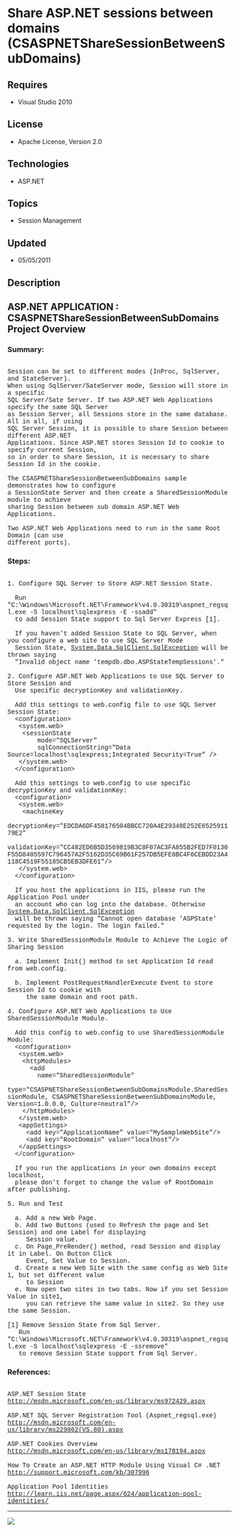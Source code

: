 # Share ASP.NET sessions between domains (CSASPNETShareSessionBetweenSubDomains)
## Requires
- Visual Studio 2010
## License
- Apache License, Version 2.0
## Technologies
- ASP.NET
## Topics
- Session Management
## Updated
- 05/05/2011
## Description

<p style="font-family:Courier New"></p>
<h2>ASP.NET APPLICATION : CSASPNETShareSessionBetweenSubDomains Project Overview</h2>
<p style="font-family:Courier New"></p>
<h3>Summary:</h3>
<p style="font-family:Courier New"><br>
Session can be set to different modes (InProc, SqlServer, and StateServer).<br>
When using SqlServer/SateServer mode, Session will store in a specific <br>
SQL Server/Sate Server. If two ASP.NET Web Applications specify the same SQL Server
<br>
as Session Server, all Sessions store in the same database. All in all, if using <br>
SQL Server Session, it is possible to share Session between different ASP.NET <br>
Applications. Since ASP.NET stores Session Id to cookie to specify current Session,
<br>
so in order to share Session, it is necessary to share Session Id in the cookie.<br>
<br>
The CSASPNETShareSessionBetweenSubDomains sample demonstrates how to configure <br>
a SessionState Server and then create a SharedSessionModule module to achieve <br>
sharing Session between sub domain ASP.NET Web Applications.<br>
<br>
Two ASP.NET Web Applications need to run in the same Root Domain (can use <br>
different ports).<br>
</p>
<h3>Steps:</h3>
<p style="font-family:Courier New"><br>
1. Configure SQL Server to Store ASP.NET Session State.<br>
<br>
&nbsp; Run &quot;C:\Windows\Microsoft.NET\Framework\v4.0.30319\aspnet_regsql.exe -S localhost\sqlexpress -E -ssadd&quot;<br>
&nbsp; to add Session State support to Sql Server Express [1].<br>
<br>
&nbsp; If you haven't added Session State to SQL Server, when you configure a web site to use SQL Server Mode<br>
&nbsp; Session State, <a class="libraryLink" href="http://msdn.microsoft.com/en-US/library/System.Data.SqlClient.SqlException.aspx" target="_blank" title="Auto generated link to System.Data.SqlClient.SqlException">System.Data.SqlClient.SqlException</a> will be thrown saying <br>
&nbsp; &quot;Invalid object name 'tempdb.dbo.ASPStateTempSessions'.&quot;<br>
<br>
2. Configure ASP.NET Web Applications to Use SQL Server to Store Session and <br>
&nbsp; Use specific decryptionKey and validationKey.<br>
<br>
&nbsp; Add this settings to web.config file to use SQL Server Session State:<br>
&nbsp; &lt;configuration&gt;<br>
&nbsp; &nbsp;&lt;system.web&gt;<br>
&nbsp; &nbsp; &lt;sessionState <br>
&nbsp; &nbsp; &nbsp; &nbsp; mode=&quot;SQLServer&quot; <br>
&nbsp; &nbsp; &nbsp; &nbsp; sqlConnectionString=&quot;Data Source=localhost\sqlexpress;Integrated Security=True&quot; /&gt;<br>
&nbsp; &nbsp;&lt;/system.web&gt;<br>
&nbsp; &lt;/configuration&gt;<br>
<br>
&nbsp; Add this settings to web.config to use specific decryptionKey and validationKey:<br>
&nbsp; &lt;configuration&gt;<br>
&nbsp; &nbsp;&lt;system.web&gt;<br>
&nbsp; &nbsp; &lt;machineKey <br>
&nbsp; &nbsp; &nbsp; &nbsp; decryptionKey=&quot;EDCDA6DF458176504BBCC720A4E29348E252E652591179E2&quot;
<br>
&nbsp; &nbsp; &nbsp; &nbsp; validationKey=&quot;CC482ED6B5D3569819B3C8F07AC3FA855B2FED7F0130F55D8405597C796457A2F5162D35C69B61F257DB5EFE6BC4F6CEBDD23A4118C4519F55185CB5EB3DFE61&quot;/&gt;<br>
&nbsp; &nbsp;&lt;/system.web&gt;<br>
&nbsp; &lt;/configuration&gt;<br>
<br>
&nbsp; If you host the applications in IIS, please run the Application Pool under
<br>
&nbsp; an account who can log into the database. Otherwise <a class="libraryLink" href="http://msdn.microsoft.com/en-US/library/System.Data.SqlClient.SqlException.aspx" target="_blank" title="Auto generated link to System.Data.SqlClient.SqlException">System.Data.SqlClient.SqlException</a><br>
&nbsp; will be thrown saying &quot;Cannot open database 'ASPState' requested by the login. The login failed.&quot;<br>
<br>
3. Write SharedSessionModule Module to Achieve The Logic of Sharing Session<br>
<br>
&nbsp; a. Implement Init() method to set Application Id read from web.config.<br>
<br>
&nbsp; b. Implement PostRequestHandlerExecute Event to store Session Id to cookie with
<br>
&nbsp; &nbsp; &nbsp;the same domain and root path.<br>
<br>
4. Configure ASP.NET Web Applications to Use SharedSessionModule Module.<br>
&nbsp; <br>
&nbsp; Add this config to web.config to use SharedSessionModule Module:<br>
&nbsp; &lt;configuration&gt;<br>
&nbsp; &nbsp;&lt;system.web&gt;<br>
&nbsp; &nbsp; &lt;httpModules&gt;<br>
&nbsp; &nbsp; &nbsp; &lt;add <br>
&nbsp; &nbsp; &nbsp; &nbsp; name=&quot;SharedSessionModule&quot; <br>
&nbsp; &nbsp; &nbsp; &nbsp; type=&quot;CSASPNETShareSessionBetweenSubDomainsModule.SharedSessionModule, CSASPNETShareSessionBetweenSubDomainsModule, Version=1.0.0.0, Culture=neutral&quot;/&gt;<br>
&nbsp; &nbsp; &lt;/httpModules&gt;<br>
&nbsp; &nbsp;&lt;/system.web&gt;<br>
&nbsp; &nbsp;&lt;appSettings&gt;<br>
&nbsp; &nbsp; &nbsp;&lt;add key=&quot;ApplicationName&quot; value=&quot;MySampleWebSite&quot;/&gt;<br>
&nbsp; &nbsp; &nbsp;&lt;add key=&quot;RootDomain&quot; value=&quot;localhost&quot;/&gt;<br>
&nbsp; &nbsp;&lt;/appSettings&gt;<br>
&nbsp; &lt;/configuration&gt;<br>
<br>
&nbsp; If you run the applications in your own domains except localhost, <br>
&nbsp; please don't forget to change the value of RootDomain after publishing.<br>
<br>
5. Run and Test<br>
&nbsp; <br>
&nbsp; a. Add a new Web Page.<br>
&nbsp; b. Add two Buttons (used to Refresh the page and Set Session) and one Label for displaying<br>
&nbsp; &nbsp; &nbsp;Session value.<br>
&nbsp; c. On Page_PreRender() method, read Session and display it in Label. On Button Click<br>
&nbsp; &nbsp; &nbsp;Event, Set Value to Session.<br>
&nbsp; d. Create a new Web Site with the same config as Web Site 1, but set different value<br>
&nbsp; &nbsp; &nbsp;to Session<br>
&nbsp; e. Now open two sites in two tabs. Now if you set Session Value in site1,<br>
&nbsp; &nbsp; &nbsp;you can retrieve the same value in site2. So they use the same Session.<br>
<br>
[1] Remove Session State from Sql Server.<br>
&nbsp; &nbsp;Run &quot;C:\Windows\Microsoft.NET\Framework\v4.0.30319\aspnet_regsql.exe -S localhost\sqlexpress -E -ssremove&quot;<br>
&nbsp; &nbsp;to remove Session State support from Sql Server.<br>
</p>
<h3>References:</h3>
<p style="font-family:Courier New"><br>
ASP.NET Session State<br>
<a target="_blank" href="http://msdn.microsoft.com/en-us/library/ms972429.aspx">http://msdn.microsoft.com/en-us/library/ms972429.aspx</a><br>
<br>
ASP.NET SQL Server Registration Tool (Aspnet_regsql.exe) <br>
<a target="_blank" href="http://msdn.microsoft.com/en-us/library/ms229862(VS.80).aspx">http://msdn.microsoft.com/en-us/library/ms229862(VS.80).aspx</a><br>
<br>
ASP.NET Cookies Overview<br>
<a target="_blank" href="http://msdn.microsoft.com/en-us/library/ms178194.aspx">http://msdn.microsoft.com/en-us/library/ms178194.aspx</a><br>
<br>
How To Create an ASP.NET HTTP Module Using Visual C# .NET<br>
<a target="_blank" href="http://support.microsoft.com/kb/307996">http://support.microsoft.com/kb/307996</a><br>
<br>
Application Pool Identities<br>
<a target="_blank" href="http://learn.iis.net/page.aspx/624/application-pool-identities/">http://learn.iis.net/page.aspx/624/application-pool-identities/</a><br>
</p>
<hr>
<div><a href="http://go.microsoft.com/?linkid=9759640" style="margin-top:3px"><img src="-onecodelogo">
</a></div>

